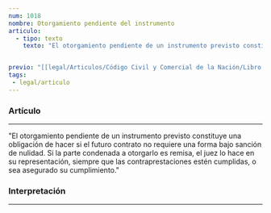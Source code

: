 ```yaml
---
num: 1018
nombre: Otorgamiento pendiente del instrumento
articulo: 
  - tipo: texto
    texto: "El otorgamiento pendiente de un instrumento previsto constituye una obligación de hacer si el futuro contrato no requiere una forma bajo sanción de nulidad. Si la parte condenada a otorgarlo es remisa, el juez lo hace en su representación, siempre que las contraprestaciones estén cumplidas, o sea asegurado su cumplimiento."


previo: "[[legal/Articulos/Código Civil y Comercial de la Nación/Libro Tercero/Título 2/Capítulo 7/Capítulo 7, Forma.md|Capítulo 7, Forma]]"
tags: 
 - legal/articulo
---
```

### Artículo
---
"El otorgamiento pendiente de un instrumento previsto constituye una obligación de hacer si el futuro contrato no requiere una forma bajo sanción de nulidad. Si la parte condenada a otorgarlo es remisa, el juez lo hace en su representación, siempre que las contraprestaciones estén cumplidas, o sea asegurado su cumplimiento."

### Interpretación
---
